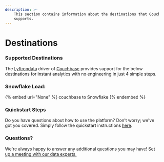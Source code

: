 ```yaml
---
description: >-
    This section contains information about the destinations that Couchbase
    supports.
---
```


# Destinations

### Supported Destinations

The [Lyftrondata](https://www.lyftrondata.com/) driver of [Couchbase](None) provides support for the below destinations for instant analytics with no engineering in just 4 simple steps.

### Snowflake Load:

{% embed url="None" %}
couchbase to Snowflake
{% endembed %}

### Quickstart Steps

Do you have questions about how to use the platform? Don't worry; we've got you covered. Simply follow the quickstart instructions [here](README.md).

### Questions? <a href="#questions" id="questions"></a>

We're always happy to answer any additional questions you may have! [Set up a meeting with our data experts.](https://www.lyftrondata.com/book-a-meeting/)
